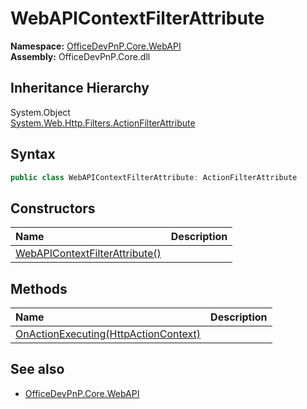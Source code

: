 # WebAPIContextFilterAttribute
  

**Namespace:** [OfficeDevPnP.Core.WebAPI](OfficeDevPnP.Core.WebAPI.md)  
**Assembly:** OfficeDevPnP.Core.dll  
## Inheritance Hierarchy
System.Object  
    [System.Web.Http.Filters.ActionFilterAttribute](System.Web.Http.Filters.ActionFilterAttribute.md)
## Syntax
```C#
public class WebAPIContextFilterAttribute: ActionFilterAttribute
```
## Constructors
|**Name**|**Description**|
|:-----|:-----|
| [WebAPIContextFilterAttribute()](OfficeDevPnP.Core.WebAPI.WebAPIContextFilterAttribute.ctor1.md) | 
## Methods
|**Name**|**Description**|
|:-----|:-----|
| [OnActionExecuting(HttpActionContext)](OfficeDevPnP.Core.WebAPI.WebAPIContextFilterAttribute.2983f523.md) | 
## See also
- [OfficeDevPnP.Core.WebAPI](OfficeDevPnP.Core.WebAPI.md)
